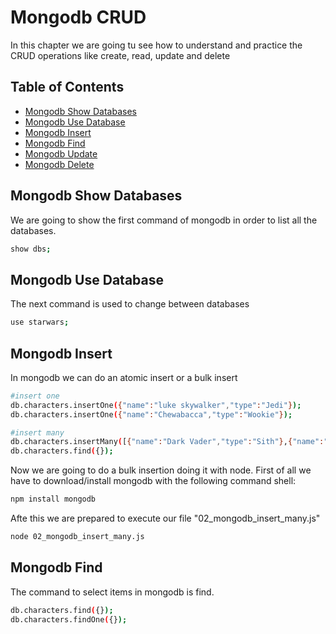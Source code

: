 # Mongodb CRUD
In this chapter we are going tu see how to understand and practice the CRUD operations like create, read, update and delete

## Table of Contents
* [Mongodb Show Databases](#mongodb_show_databases)
* [Mongodb Use Database](#mongodb_use_database)
* [Mongodb Insert](#mongodb_insert)
* [Mongodb Find](#mongodb_find)
* [Mongodb Update](#mongodb_update)
* [Mongodb Delete](#mongodb_delete)

## Mongodb Show Databases
We are going to show the first command of mongodb in order to list all the databases.

```sh
show dbs;
```

## Mongodb Use Database
The next command is used to change between databases

```sh
use starwars;
```

## Mongodb Insert
In mongodb we can do an atomic insert or a bulk insert

```sh
#insert one
db.characters.insertOne({"name":"luke skywalker","type":"Jedi"});
db.characters.insertOne({"name":"Chewabacca","type":"Wookie"});

#insert many
db.characters.insertMany([{"name":"Dark Vader","type":"Sith"},{"name":"C3PO","type":"Robot"}]);
db.characters.find({});
```

Now we are going to do a bulk insertion doing it with node. First of all we have to download/install mongodb with the following command shell:
```sh
npm install mongodb
```

Afte this we are prepared to execute our file "02_mongodb_insert_many.js"
```sh
node 02_mongodb_insert_many.js
```

## Mongodb Find
The command to select items in mongodb is find.

```sh
db.characters.find({});
db.characters.findOne({});
```